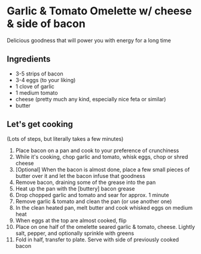 # Garlic & Tomato Omelette w/ cheese & side of bacon

Delicious goodness that will power you with energy for a long time

## Ingredients 
* 3-5 strips of bacon
* 3-4 eggs (to your liking)
* 1 clove of garlic
* 1 medium tomato
* cheese (pretty much any kind, especially nice feta or similar)
* butter

## Let's get cooking
(Lots of steps, but literally takes a few minutes)

1. Place bacon on a pan and cook to your preference of crunchiness
2. While it's cooking, chop garlic and tomato, whisk eggs, chop or shred cheese
3. [Optional] When the bacon is almost done, place a few small pieces of butter over it and let the bacon infuse that goodness
4. Remove bacon, draining some of the grease into the pan
5. Heat up the pan with the [buttery] bacon grease
6. Drop chopped garlic and tomato and sear for approx. 1 minute
7. Remove garlic & tomato and clean the pan (or use another one)
8. In the clean heated pan, melt butter and cook whisked eggs on medium heat
9. When eggs at the top are almost cooked, flip
10. Place on one half of the omelette seared garlic & tomato, cheese. Lightly salt, pepper, and optionally sprinkle with greens
11. Fold in half, transfer to plate. Serve with side of previously cooked bacon

